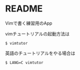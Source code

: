# README

Vimで書く練習用のApp

vimチュートリアルの起動方法は
```
$ vimtutor
```

英語のチュートリアルをやる場合は
```
$ LANG=C vimtutor
```

